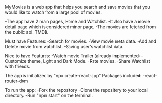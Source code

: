 MyMovies is a web app that helps you search and save movies that you would like to watch from a large pool of movies.

-The app have 2 main pages, Home and Watchlist.
-It also have a movie detail page which is considered minor page.
-The movies are fetched from the public api, TMDB.

Must have Features:
-Search for movies.
-View movie meta data.
-Add and Delete movie from watchlist.
-Saving user's watchlist data.

Nice to have Features:
-Watch movie Trailer (already implemented)
-Customize theme, Light and Dark Mode. 
-Rate movies.
-Share Watchlist with friends.

The app is initialized by "npx create-react-app"
Packages included:
-react-router-dom

To run the app:
-Fork the repository
-Clone the repository to your local directory.
-Run "npm start" on the terminal.